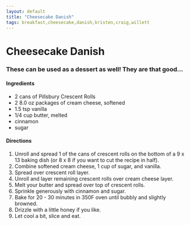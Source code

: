 ```yaml
---
layout: default
title: "Cheesecake Danish"
tags: breakfast,cheesecake,danish,kristen,craig,willett
---
```

# Cheesecake Danish

### These can be used as a dessert as well!  They are that good...

#### Ingredients
- 2 cans of Pillsbury Crescent Rolls
- 2 8.0 oz packages of cream cheese, softened
- 1.5 tsp vanilla
- 1/4 cup butter, melted
- cinnamon
- sugar

#### Directions
1. Unroll and spread 1 of the cans of crescent rolls on the bottom of a 9 x 13 baking dish (or 8 x 8 if you want to cut the recipe in half).
2. Combine softened cream cheese, 1 cup of sugar, and vanilla.
3. Spread over crescent roll layer.
4. Unroll and layer remaining crescent rolls over cream cheese layer.
5. Melt your butter and spread over top of crescent rolls.
6. Sprinkle generously with cinnamon and sugar.
7. Bake for 20 - 30 minutes in 350F oven until bubbly and slightly browned.
8. Drizzle with a little honey if you like.
9. Let cool a bit, slice and eat.
